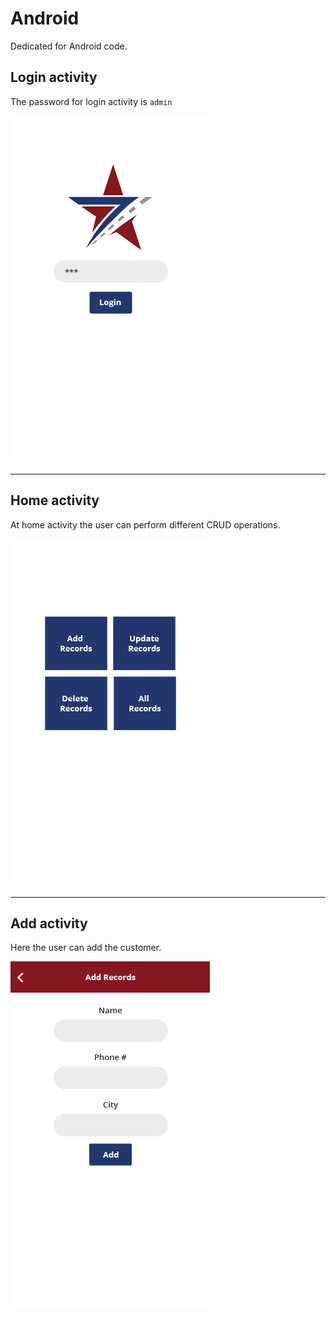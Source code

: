 # Android
Dedicated for Android code.

## Login activity

<p> The password for login activity is <code>admin</code></p>

![SevenStar screenshot](images/sign.jpg)

<hr>

## Home activity
<p>At home activity the user can perform different CRUD operations.</p>

![SevenStar screenshot](images/home.jpg)

<hr>

## Add activity
<p>Here the user can add the customer.</p>

![SevenStar screenshot](images/add.jpg)






